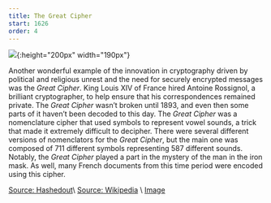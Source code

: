 ```yaml
---
title: The Great Cipher 
start: 1626
order: 4
---
```


![](https://upload.wikimedia.org/wikipedia/commons/thumb/8/89/Great_Cipher.png/502px-Great_Cipher.png){:height="200px" width="190px"}

Another wonderful example of the innovation in cryptography driven by political and religious unrest and the need for securely encrypted messages was the _Great Cipher_.  King Louis XIV of France hired Antoine Rossignol, a brilliant cryptographer, to help ensure that his correspondences remained private.  The _Great Cipher_ wasn’t broken until 1893, and even then some parts of it haven’t been decoded to this day.  The _Great Cipher_ was a nomenclature cipher that used symbols to represent vowel sounds, a trick that made it extremely difficult to decipher.  There were several different versions of nomenclators for the _Great Cipher_, but the main one was composed of 711 different symbols representing 587 different sounds.  Notably, the _Great Cipher_ played a part in the mystery of the man in the iron mask.  As well, many French documents from this time period were encoded using this cipher.

[Source: Hashedout](https://www.thesslstore.com/blog/the-great-cipher/)\\
[Source: Wikipedia](https://en.wikipedia.org/wiki/Great_Cipher)
\\
[Image](https://upload.wikimedia.org/wikipedia/commons/thumb/8/89/Great_Cipher.png/502px-Great_Cipher.png)





